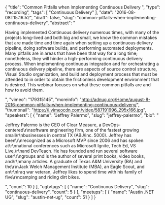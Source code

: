 {
  "title": "Common Pitfalls when Implementing Continuous Delivery ",
  "type": "recording",
  "tags": [
    "Continuous Delivery"
  ],
  "date": "2016-08-08T15:16:52",
  "draft": false,
  "slug": "common-pitfalls-when-implementing-continuous-delivery",
  "abstract": "<p>Having implemented Continuous delivery numerous times, with many of the projects long-lived and both big and small, we know the common mistakes that are made time and time again when setting up a continuous delivery pipeline, doing software builds, and performing automated deployments. Many pitfalls are in areas that have been that way for a long time; nonetheless, they will hinder a high-performing continuous delivery process. When implementing continuous integration and for orchestrating a continuous delivery pipeline, there are aspects of source control structure, Visual Studio organization, and build and deployment process that must be attended to in order to obtain the frictionless development environment that is desired. This webinar focuses on what these common pitfalls are and how to avoid them.</p>",
  "vimeo": "179315145",
  "moreinfo": "http://adnug.org/Home/august-8-2016-common-pitfalls-when-implementing-continuous-delivery/",
  "thumbnail": "https://i.vimeocdn.com/video/587191996_295x166.jpg",
  "speakers": [
    {
      "name": "Jeffrey Palermo",
      "slug": "jeffrey-palermo",
      "bio": "<p>Jeffrey Palermo is the CEO of Clear Measure, a DevOps-centered\r\nsoftware engineering firm, one of the fastest growing small\r\nbusinesses in central TX (ABJ/Inc. 5000). Jeffrey has been\r\nrecognized as a Microsoft MVP since 2006 and has spoken at\r\nnational conferences such as Microsoft Ignite, Tech Ed, VS Live,\r\nand DevTeach. He has founded and run several software user\r\ngroups and is the author of several print books, video books, and\r\nmany articles. A graduate of Texas A&M University (BA) and the\r\nJack Welch Management Institute (MBA), an Eagle Scout, and an\r\nIraq war veteran, Jeffrey likes to spend time with his family of five\r\ncamping and riding dirt bikes.</p>",
      "count": 10
    }
  ],
  "ugtvtags": [
    {
      "name": "Continuous Delivery",
      "slug": "continuous-delivery",
      "count": 5
    }
  ],
  "meetups": [
    {
      "name": "Austin .NET UG",
      "slug": "austin-net-ug",
      "count": 51
    }
  ]
}